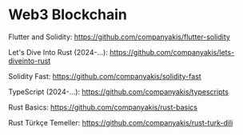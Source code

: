 # Web3 Blockchain

Flutter and Solidity:
https://github.com/companyakis/flutter-solidity

Let's Dive Into Rust (2024-...):
https://github.com/companyakis/lets-diveinto-rust

Solidity Fast:
https://github.com/companyakis/solidity-fast

TypeScript (2024-...):
https://github.com/companyakis/typescripts

Rust Basics:
https://github.com/companyakis/rust-basics

Rust Türkçe Temeller:
https://github.com/companyakis/rust-turk-dili
